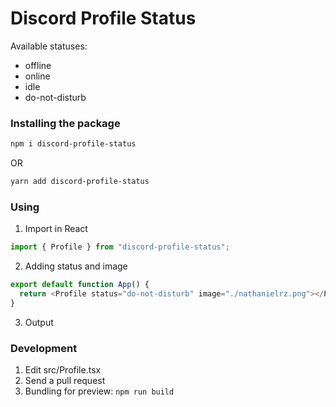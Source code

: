 # Discord Profile Status
Available statuses:
- offline
- online
- idle
- do-not-disturb

### Installing the package

```bash
npm i discord-profile-status
```
OR
```bash
yarn add discord-profile-status
```

### Using

1. Import in React
```typescript
import { Profile } from "discord-profile-status";
```
2. Adding status and image
```typescript
export default function App() {
  return <Profile status="do-not-disturb" image="./nathanielrz.png"></Profile>;
}
```
3. Output

### Development
1. Edit src/Profile.tsx
2. Send a pull request
3. Bundling for preview: `npm run build`
